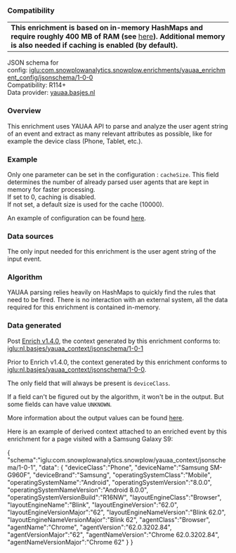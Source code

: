 ### Compatibility

<table><tbody><tr><td class="has-text-align-center" data-align="center"><strong>This enrichment is based on in-memory HashMaps and require roughly 400 MB of RAM (see </strong><a href="https://yauaa.basjes.nl/README-MemoryUsage.html">here</a><strong>). Additional memory is also needed if caching is enabled (by default).</strong></td></tr></tbody></table>

JSON schema for config: [iglu:com.snowplowanalytics.snowplow.enrichments/yauaa\_enrichment\_config/jsonschema/1-0-0](http://iglucentral.com/schemas/com.snowplowanalytics.snowplow.enrichments/yauaa_enrichment_config/jsonschema/1-0-0)  
Compatibility: R114+  
Data provider: [yauaa.basjes.nl](https://yauaa.basjes.nl/)

### [](https://github.com/snowplow/snowplow/wiki/YAUAA-enrichment#overview)Overview

This enrichment uses YAUAA API to parse and analyze the user agent string of an event and extract as many relevant attributes as possible, like for example the device class (Phone, Tablet, etc.).

### [](https://github.com/snowplow/snowplow/wiki/YAUAA-enrichment#example)Example

Only one parameter can be set in the configuration : `cacheSize`. This field determines the number of already parsed user agents that are kept in memory for faster processing.  
If set to 0, caching is disabled.  
If not set, a default size is used for the cache (10000).

An example of configuration can be found [here](https://github.com/snowplow/snowplow/blob/master/3-enrich/config/enrichments/yauaa_enrichment_config.json).

### [](https://github.com/snowplow/snowplow/wiki/YAUAA-enrichment#data-sources)Data sources

The only input needed for this enrichment is the user agent string of the input event.

### [](https://github.com/snowplow/snowplow/wiki/YAUAA-enrichment#algorithm)Algorithm

YAUAA parsing relies heavily on HashMaps to quickly find the rules that need to be fired. There is no interaction with an external system, all the data required for this enrichment is contained in-memory.

### [](https://github.com/snowplow/snowplow/wiki/YAUAA-enrichment#data-generated)Data generated

Post [Enrich v1.4.0](https://github.com/snowplow/enrich/releases/tag/1.4.0), the context generated by this enrichment conforms to: [iglu:nl.basjes/yauaa\_context/jsonschema/1-0-1](https://github.com/snowplow/iglu-central/blob/master/schemas/nl.basjes/yauaa_context/jsonschema/1-0-1)

Prior to Enrich v1.4.0, the context generated by this enrichment conforms to [iglu:nl.basjes/yauaa\_context/jsonschema/1-0-0](https://github.com/snowplow/iglu-central/blob/master/schemas/nl.basjes/yauaa_context/jsonschema/1-0-0).

The only field that will always be present is `deviceClass`.

If a field can't be figured out by the algorithm, it won't be in the output. But some fields can have value `UNKNOWN`.

More information about the output values can be found [here](https://yauaa.basjes.nl/README-Output.html).

Here is an example of derived context attached to an enriched event by this enrichment for a page visited with a Samsung Galaxy S9:

{
    "schema":"iglu:com.snowplowanalytics.snowplow/yauaa\_context/jsonschema/1-0-1",
    "data": {
        "deviceClass":"Phone",
        "deviceName":"Samsung SM-G960F",
        "deviceBrand":"Samsung",
        "operatingSystemClass":"Mobile",
        "operatingSystemName":"Android",
        "operatingSystemVersion":"8.0.0",
        "operatingSystemNameVersion":"Android 8.0.0",
        "operatingSystemVersionBuild":"R16NW",
        "layoutEngineClass":"Browser",
        "layoutEngineName":"Blink",
        "layoutEngineVersion":"62.0",
        "layoutEngineVersionMajor":"62",
        "layoutEngineNameVersion":"Blink 62.0",
        "layoutEngineNameVersionMajor":"Blink 62",
        "agentClass":"Browser",
        "agentName":"Chrome",
        "agentVersion":"62.0.3202.84",
        "agentVersionMajor":"62",
        "agentNameVersion":"Chrome 62.0.3202.84",
        "agentNameVersionMajor":"Chrome 62"
   }
}
